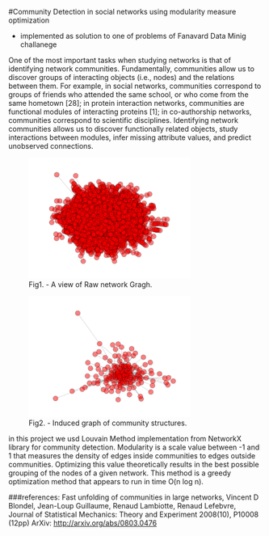 #Community Detection in social networks using modularity measure optimization
 - implemented as solution to one of problems of Fanavard Data Minig challanege 
 
One of the most important tasks when studying networks is that of identifying network communities. Fundamentally, communities allow us to discover groups of interacting objects (i.e., nodes) and the relations between them. For example,
in social networks, communities correspond to groups of friends who attended the same school, or who come from the same hometown [28]; in protein interaction networks, communities are functional modules of interacting proteins [1];
in co-authorship networks, communities correspond to scientific disciplines. Identifying network communities allows us to discover functionally related objects,
study interactions between modules, infer missing attribute values, and predict unobserved connections.

<figure>
  <img src="graphs/First_Graph.png" alt="" width="320" height="240">
  <figcaption>Fig1. - A view of Raw network Gragh.</figcaption>
</figure>
<figure>
  <img src="graphs/Induced_Graph5.png" alt="" width="320" height="240">
  <figcaption>Fig2. - Induced graph of community structures.</figcaption>
</figure>

in this project we usd Louvain Method implementation from NetworkX library for community detection. Modularity is a scale value between -1 and 1 that measures the density of edges inside communities to edges outside communities. Optimizing this value theoretically results in the best possible grouping of the nodes of a given network.
This method is a greedy optimization method that appears to run in time O(n log n).

###references:
Fast unfolding of communities in large networks, Vincent D Blondel, Jean-Loup Guillaume, Renaud Lambiotte, Renaud Lefebvre, Journal of Statistical Mechanics: Theory and Experiment 2008(10), P10008 (12pp)
ArXiv: http://arxiv.org/abs/0803.0476
